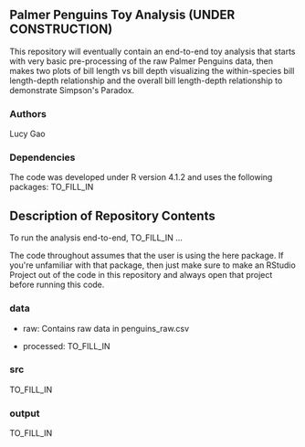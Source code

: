 ## Palmer Penguins Toy Analysis (UNDER CONSTRUCTION)

This repository will eventually contain an end-to-end toy analysis that starts with very basic pre-processing of the raw Palmer Penguins data, then makes two plots of bill length vs bill depth visualizing the within-species bill length-depth relationship and the overall bill length-depth relationship to demonstrate Simpson's Paradox. 

### Authors 
Lucy Gao 

### Dependencies 
The code was developed under R version 4.1.2 and uses the following packages: TO_FILL_IN

## Description of Repository Contents

To run the analysis end-to-end, TO_FILL_IN ... 

The code throughout assumes that the user is using the here package. If you're unfamiliar with that package, then just make sure to make an RStudio Project out of the code in this repository and always open that project before running this code.

### data 

- raw: Contains raw data in penguins_raw.csv

- processed: TO_FILL_IN

### src 

TO_FILL_IN

### output

TO_FILL_IN


